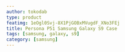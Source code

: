 ```yaml
---
author: tokodab
type: product
featimg: 1eOgl0Svj-8X1PjGOBxMVugdF_XNo3FEj
title: Persona P51 Samsung Galaxy S9 Case
tags: [samsung, galaxy, s9]
category: [samsung]
---
```

